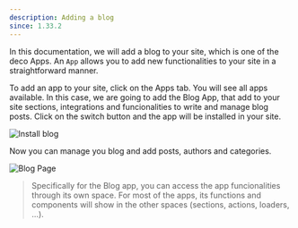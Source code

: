 ```yaml
---
description: Adding a blog
since: 1.33.2
---
```


In this documentation, we will add a blog to your site, which is one of the deco
Apps. An `App` allows you to add new functionalities to your site in a
straightforward manner.

To add an app to your site, click on the Apps tab. You will see all apps
available. In this case, we are going to add the Blog App, that add to your site
sections, integrations and funcionalities to write and manage blog posts. Click
on the switch button and the app will be installed in your site.

![Install blog](/docs/getting-started/adding-a-blog/install-app.png)

Now you can manage you blog and add posts, authors and categories.

![Blog Page](/docs/getting-started/adding-a-blog/blog.png)

> Specifically for the Blog app, you can access the app funcionalities through
> its own space. For most of the apps, its functions and components will show in
> the other spaces (sections, actions, loaders, ...).
